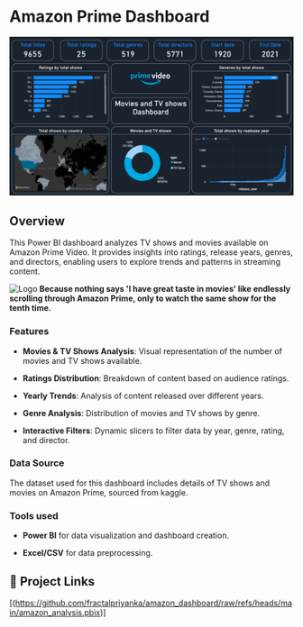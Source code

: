 # Amazon Prime Dashboard
![App Screenshot](https://github.com/fractalpriyanka/amazon_dashboard/blob/main/amazon_dashboard.png?raw=true)


## Overview

This Power BI dashboard analyzes TV shows and movies available on Amazon Prime Video. It provides insights into ratings, release years, genres, and directors, enabling users to explore trends and patterns in streaming content.


![Logo](https://encrypted-tbn0.gstatic.com/images?q=tbn:ANd9GcR-044AFcQk5e601SeS-rHSk_D25N3Lg-lTCA&s)
**Because nothing says 'I have great taste in movies' like endlessly scrolling through Amazon Prime, only to watch the same show for the tenth time.**



### Features
* **Movies & TV Shows Analysis**: Visual representation of the number of movies and TV shows available.

* **Ratings Distribution**: Breakdown of content based on audience ratings.

* **Yearly Trends**: Analysis of content released over different years.

* **Genre Analysis**: Distribution of movies and TV shows by genre.

* **Interactive Filters**: Dynamic slicers to filter data by year, genre, rating, and director.


### Data Source
The dataset used for this dashboard includes details of TV shows and movies on Amazon Prime, sourced from kaggle.

### Tools used
* **Power BI** for data visualization and dashboard creation.

* **Excel/CSV** for data preprocessing.


## 🔗 Project Links
[(https://github.com/fractalpriyanka/amazon_dashboard/raw/refs/heads/main/amazon_analysis.pbix)]



